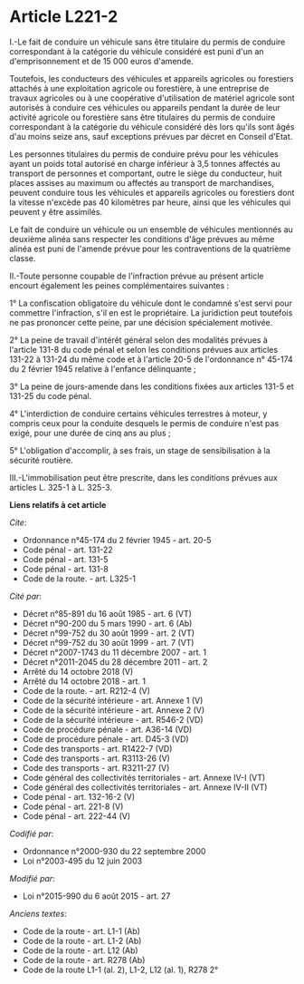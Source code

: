 # Article L221-2

I.-Le fait de conduire un véhicule sans être titulaire du permis de conduire correspondant à la catégorie du véhicule
considéré est puni d'un an d'emprisonnement et de 15 000 euros d'amende. 

Toutefois, les conducteurs des véhicules et appareils agricoles ou forestiers attachés à une exploitation agricole ou
forestière, à une entreprise de travaux agricoles ou à une coopérative d'utilisation de matériel agricole sont autorisés à
conduire ces véhicules ou appareils pendant la durée de leur activité agricole ou forestière sans être titulaires du permis
de conduire correspondant à la catégorie du véhicule considéré dès lors qu'ils sont âgés d'au moins seize ans, sauf
exceptions prévues par décret en Conseil d'Etat. 

Les personnes titulaires du permis de conduire prévu pour les véhicules ayant un poids total autorisé en charge inférieur à
3,5 tonnes affectés au transport de personnes et comportant, outre le siège du conducteur, huit places assises au maximum ou
affectés au transport de marchandises, peuvent conduire tous les véhicules et appareils agricoles ou forestiers dont la
vitesse n'excède pas 40 kilomètres par heure, ainsi que les véhicules qui peuvent y être assimilés.

Le fait de conduire un véhicule ou un ensemble de véhicules mentionnés au deuxième alinéa sans respecter les conditions d'âge
prévues au même alinéa est puni de l'amende prévue pour les contraventions de la quatrième classe. 

II.-Toute personne coupable de l'infraction prévue au présent article encourt également les peines complémentaires
suivantes : 

1° La confiscation obligatoire du véhicule dont le condamné s'est servi pour commettre l'infraction, s'il en est le
propriétaire. La juridiction peut toutefois ne pas prononcer cette peine, par une décision spécialement motivée. 

2° La peine de travail d'intérêt général selon des modalités prévues à l'article 131-8 du code pénal et selon les conditions
prévues aux articles 131-22 à 131-24 du même code et à l'article 20-5 de l'ordonnance n° 45-174 du 2 février 1945 relative à
l'enfance délinquante ; 

3° La peine de jours-amende dans les conditions fixées aux articles 131-5 et 131-25 du code pénal. 

4° L'interdiction de conduire certains véhicules terrestres à moteur, y compris ceux pour la conduite desquels le permis de
conduire n'est pas exigé, pour une durée de cinq ans au plus ; 

5° L'obligation d'accomplir, à ses frais, un stage de sensibilisation à la sécurité routière. 

III.-L'immobilisation peut être prescrite, dans les conditions prévues aux articles L. 325-1 à L. 325-3.

**Liens relatifs à cet article**

_Cite_:

  - Ordonnance n°45-174 du 2 février 1945 - art. 20-5
  - Code pénal - art. 131-22
  - Code pénal - art. 131-5
  - Code pénal - art. 131-8
  - Code de la route. - art. L325-1

_Cité par_:

  - Décret n°85-891 du 16 août 1985 - art. 6 (VT)
  - Décret n°90-200 du 5 mars 1990 - art. 6 (Ab)
  - Décret n°99-752 du 30 août 1999 - art. 2 (VT)
  - Décret n°99-752 du 30 août 1999 - art. 7 (VT)
  - Décret n°2007-1743 du 11 décembre 2007 - art. 1
  - Décret n°2011-2045 du 28 décembre 2011 - art. 2
  - Arrêté du 14 octobre 2018 (V)
  - Arrêté du 14 octobre 2018 - art. 1
  - Code de la route. - art. R212-4 (V)
  - Code de la sécurité intérieure - art. Annexe 1 (V)
  - Code de la sécurité intérieure - art. Annexe 2 (V)
  - Code de la sécurité intérieure - art. R546-2 (VD)
  - Code de procédure pénale - art. A36-14 (VD)
  - Code de procédure pénale - art. D45-3 (VD)
  - Code des transports - art. R1422-7 (VD)
  - Code des transports - art. R3113-26 (V)
  - Code des transports - art. R3211-27 (V)
  - Code général des collectivités territoriales - art. Annexe IV-I (VT)
  - Code général des collectivités territoriales - art. Annexe IV-II (VT)
  - Code pénal - art. 132-16-2 (V)
  - Code pénal - art. 221-8 (V)
  - Code pénal - art. 222-44 (V)

_Codifié par_:

  - Ordonnance n°2000-930 du 22 septembre 2000
  - Loi n°2003-495 du 12 juin 2003

_Modifié par_:

  - Loi n°2015-990 du 6 août 2015 - art. 27

_Anciens textes_:

  - Code de la route - art. L1-1 (Ab)
  - Code de la route - art. L1-2 (Ab)
  - Code de la route - art. L12 (Ab)
  - Code de la route - art. R278 (Ab)
  - Code de la route L1-1 (al. 2), L1-2, L12 (al. 1), R278 2°
